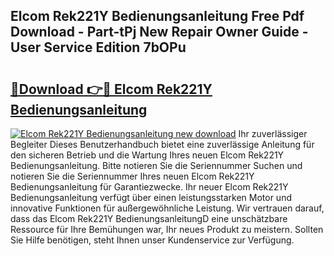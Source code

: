 ## Elcom Rek221Y Bedienungsanleitung Free Pdf Download - Part-tPj New Repair Owner Guide - User Service Edition 7bOPu

# <h2><a href="http://df1u5nq.blite.top/?on=Elcom+Rek221Y+Bedienungsanleitung">🔗Download 👉🔴 Elcom Rek221Y Bedienungsanleitung</a></h2>

[![Elcom Rek221Y Bedienungsanleitung new download](https://i.imgur.com/lujVjoI.png)](http://df1u5nq.blite.top/?on=Elcom+Rek221Y+Bedienungsanleitung)
Ihr zuverlässiger Begleiter Dieses Benutzerhandbuch bietet eine zuverlässige Anleitung für den sicheren Betrieb und die Wartung Ihres neuen Elcom Rek221Y Bedienungsanleitung. Bitte notieren Sie die Seriennummer Suchen und notieren Sie die Seriennummer Ihres neuen Elcom Rek221Y Bedienungsanleitung für Garantiezwecke. Ihr neuer Elcom Rek221Y Bedienungsanleitung verfügt über einen leistungsstarken Motor und innovative Funktionen für außergewöhnliche Leistung. Wir vertrauen darauf, dass das Elcom Rek221Y BedienungsanleitungD eine unschätzbare Ressource für Ihre Bemühungen war, Ihr neues Produkt zu meistern. Sollten Sie Hilfe benötigen, steht Ihnen unser Kundenservice zur Verfügung.
